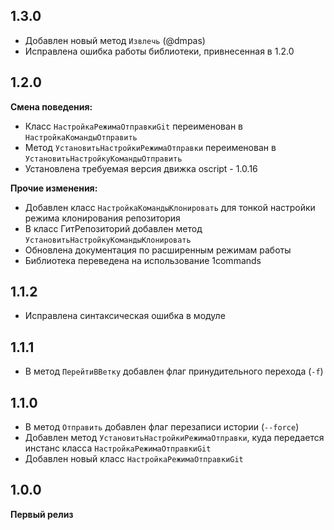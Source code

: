 ## 1.3.0

* Добавлен новый метод `Извлечь` (@dmpas)
* Исправлена ошибка работы библиотеки, привнесенная в 1.2.0 

## 1.2.0

**Смена поведения:**
    
* Класс `НастройкаРежимаОтправкиGit` переименован в `НастройкаКомандыОтправить`
* Метод `УстановитьНастройкиРежимаОтправки` переименован в `УстановитьНастройкуКомандыОтправить`
* Установлена требуемая версия движка oscript - 1.0.16

**Прочие изменения:**

* Добавлен класс `НастройкаКомандыКлонировать` для тонкой настройки режима клонирования репозитория
* В класс ГитРепозиторий добавлен метод `УстановитьНастройкуКомандыКлонировать`
* Обновлена документация по расширенным режимам работы
* Библиотека переведена на использование 1commands

## 1.1.2

* Исправлена синтаксическая ошибка в модуле

## 1.1.1

* В метод `ПерейтиВВетку` добавлен флаг принудительного перехода (`-f`)

## 1.1.0

* В метод `Отправить` добавлен флаг перезаписи истории (`--force`)
* Добавлен метод `УстановитьНастройкиРежимаОтправки`, куда передается инстанс класса `НастройкаРежимаОтправкиGit`
* Добавлен новый класс `НастройкаРежимаОтправкиGit`

## 1.0.0

**Первый релиз**
